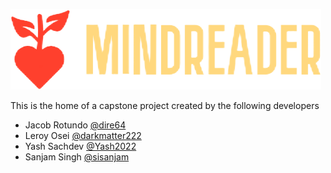 ![The logo for MindReader](/images/logo.png)

This is the home of a capstone project created by the following developers

- Jacob Rotundo [@dire64](https://www.github.com/dire64)
- Leroy Osei [@darkmatter222](https://www.github.com/darkmatter222)
- Yash Sachdev [@Yash2022](https://www.github.com/Yash2022)
- Sanjam Singh [@sisanjam](https://www.github.com/sisanjam)
